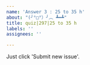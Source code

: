 ```yaml
---
name: 'Answer 3 : 25 to 35 h'
about: "(╯°□°）╯︵ ┻━┻"
title: quiz|297|25 to 35 h
labels: ''
assignees: ''

---
```


Just click 'Submit new issue'.
